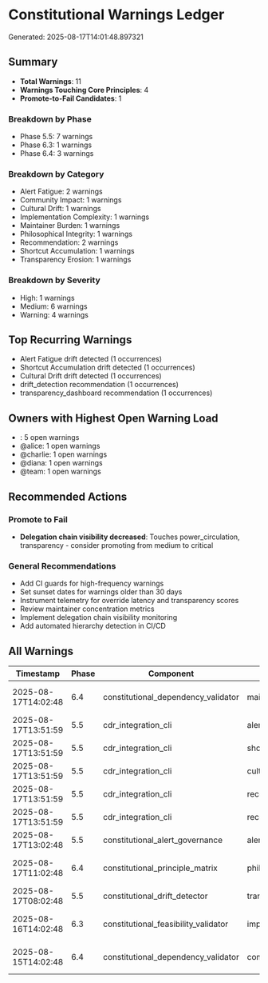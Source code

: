 # Constitutional Warnings Ledger

Generated: 2025-08-17T14:01:48.897321

## Summary

- **Total Warnings**: 11
- **Warnings Touching Core Principles**: 4
- **Promote-to-Fail Candidates**: 1

### Breakdown by Phase
- Phase 5.5: 7 warnings
- Phase 6.3: 1 warnings
- Phase 6.4: 3 warnings

### Breakdown by Category
- Alert Fatigue: 2 warnings
- Community Impact: 1 warnings
- Cultural Drift: 1 warnings
- Implementation Complexity: 1 warnings
- Maintainer Burden: 1 warnings
- Philosophical Integrity: 1 warnings
- Recommendation: 2 warnings
- Shortcut Accumulation: 1 warnings
- Transparency Erosion: 1 warnings

### Breakdown by Severity
- High: 1 warnings
- Medium: 6 warnings
- Warning: 4 warnings

## Top Recurring Warnings
- Alert Fatigue drift detected (1 occurrences)
- Shortcut Accumulation drift detected (1 occurrences)
- Cultural Drift drift detected (1 occurrences)
- drift_detection recommendation (1 occurrences)
- transparency_dashboard recommendation (1 occurrences)

## Owners with Highest Open Warning Load
- : 5 open warnings
- @alice: 1 open warnings
- @charlie: 1 open warnings
- @diana: 1 open warnings
- @team: 1 open warnings

## Recommended Actions

### Promote to Fail
- **Delegation chain visibility decreased**: Touches power_circulation, transparency - consider promoting from medium to critical

### General Recommendations
- Add CI guards for high-frequency warnings
- Set sunset dates for warnings older than 30 days
- Instrument telemetry for override latency and transparency scores
- Review maintainer concentration metrics
- Implement delegation chain visibility monitoring
- Add automated hierarchy detection in CI/CD

## All Warnings

| Timestamp | Phase | Component | Category | Severity | Summary | Status | Core Principles |
|-----------|-------|-----------|----------|----------|---------|--------|-----------------|
| 2025-08-17T14:02:48 | 6.4 | constitutional_dependency_validator | maintainer_burden | warning | High maintainer concentration in delegation module | open | delegation_concentration |
| 2025-08-17T13:51:59 | 5.5 | cdr_integration_cli | alert_fatigue | high | Alert Fatigue drift detected | open |  |
| 2025-08-17T13:51:59 | 5.5 | cdr_integration_cli | shortcut_accumulation | medium | Shortcut Accumulation drift detected | open |  |
| 2025-08-17T13:51:59 | 5.5 | cdr_integration_cli | cultural_drift | medium | Cultural Drift drift detected | open |  |
| 2025-08-17T13:51:59 | 5.5 | cdr_integration_cli | recommendation | medium | drift_detection recommendation | open |  |
| 2025-08-17T13:51:59 | 5.5 | cdr_integration_cli | recommendation | medium | transparency_dashboard recommendation | open |  |
| 2025-08-17T13:02:48 | 5.5 | constitutional_alert_governance | alert_fatigue | medium | Constitutional alert response rate declining | open |  |
| 2025-08-17T11:02:48 | 6.4 | constitutional_principle_matrix | philosophical_integrity | warning | Potential hierarchy introduction in delegation flo... | open | anti_hierarchy, delegation_concentration |
| 2025-08-17T08:02:48 | 5.5 | constitutional_drift_detector | transparency_erosion | medium | Delegation chain visibility decreased | open | power_circulation, transparency |
| 2025-08-16T14:02:48 | 6.3 | constitutional_feasibility_validator | implementation_complexity | warning | High complexity in delegation chain resolution | in-progress |  |
| 2025-08-15T14:02:48 | 6.4 | constitutional_dependency_validator | community_impact | warning | Complexity increased for Delegation API surface | open | delegation_concentration |

